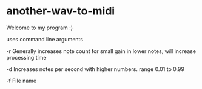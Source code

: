 # another-wav-to-midi

Welcome to my program :)

uses command line arguments

-r Generally increases note count for small gain in lower notes, will increase processing time

-d Increases notes per second with higher numbers. range 0.01 to 0.99

-f File name
